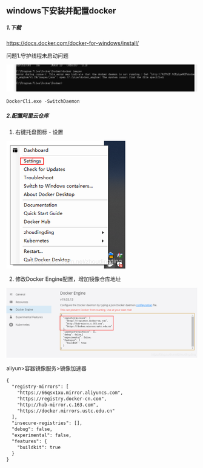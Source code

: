 ## windows下安装并配置docker

#####  1.下载

 https://docs.docker.com/docker-for-windows/install/

问题1.守护线程未启动问题

![](../../assets/1659272793667.png)

```shell
DockerCli.exe -SwitchDaemon
```

#####  2.配置阿里云仓库

1. 右键托盘图标 - 设置

![](../../assets/1659272793681.png)



2. 修改Docker Engine配置，增加镜像仓库地址

![](../../assets/1659272793696.png)

aliyun>容器镜像服务>镜像加速器

```shell
{
  "registry-mirrors": [
  	"https://66qsx1xu.mirror.aliyuncs.com",
    "https://registry.docker-cn.com",
    "http://hub-mirror.c.163.com",
    "https://docker.mirrors.ustc.edu.cn"
  ],
  "insecure-registries": [],
  "debug": false,
  "experimental": false,
  "features": {
    "buildkit": true
  }
}
```


